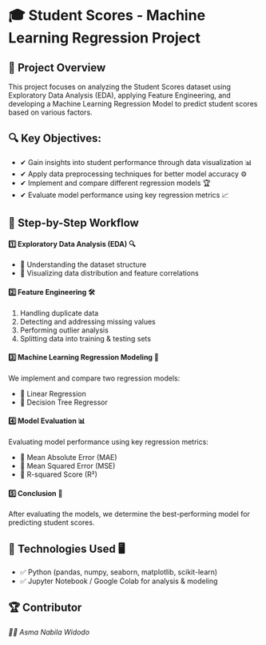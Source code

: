 # 🎓 Student Scores - Machine Learning Regression Project
## 📌 Project Overview
This project focuses on analyzing the Student Scores dataset using Exploratory Data Analysis (EDA), applying Feature Engineering, and developing a Machine Learning Regression Model to predict student scores based on various factors.

## 🔍 Key Objectives:
- ✔ Gain insights into student performance through data visualization 📊
- ✔ Apply data preprocessing techniques for better model accuracy ⚙
- ✔ Implement and compare different regression models 🏆
- ✔ Evaluate model performance using key regression metrics 📈

## 🚀 Step-by-Step Workflow
#### 1️⃣ Exploratory Data Analysis (EDA) 🔍
- 📌 Understanding the dataset structure
- 📌 Visualizing data distribution and feature correlations

#### 2️⃣ Feature Engineering 🛠
1. Handling duplicate data
2. Detecting and addressing missing values
3. Performing outlier analysis
4. Splitting data into training & testing sets

#### 3️⃣ Machine Learning Regression Modeling 🤖
We implement and compare two regression models:
- 📌 Linear Regression
- 📌 Decision Tree Regressor

#### 4️⃣ Model Evaluation 📊
Evaluating model performance using key regression metrics:
- 📌 Mean Absolute Error (MAE)
- 📌 Mean Squared Error (MSE)
- 📌 R-squared Score (R²)

#### 5️⃣ Conclusion 🎯
After evaluating the models, we determine the best-performing model for predicting student scores.

## 🔧 Technologies Used 🖥
- ✅ Python (pandas, numpy, seaborn, matplotlib, scikit-learn)
- ✅ Jupyter Notebook / Google Colab for analysis & modeling

## 🏆 Contributor
###### 👩‍💻 Asma Nabila Widodo
